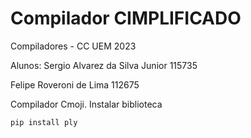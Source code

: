 # Compilador CIMPLIFICADO
Compiladores - CC UEM 2023

Alunos:
Sergio Alvarez da Silva Junior  115735

Felipe Roveroni de Lima         112675

Compilador Cmoji.
Instalar biblioteca
```bash
pip install ply
```
